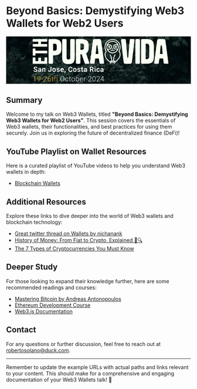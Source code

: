 # Beyond Basics: Demystifying Web3 Wallets for Web2 Users

![Event Logo](./Logos/event-logo.png)

## Summary

Welcome to my talk on Web3 Wallets, titled **"Beyond Basics: Demystifying Web3 Wallets for Web2 Users"**. This session covers the essentials of Web3 wallets, their functionalities, and best practices for using them securely. Join us in exploring the future of decentralized finance (DeFi)!

## YouTube Playlist on Wallet Resources

Here is a curated playlist of YouTube videos to help you understand Web3 wallets in depth:
- [Blockchain Wallets](https://youtube.com/playlist?list=PLfqBbgB8zsBGJOSEolVSXh2ZcFEqHRt26&si=GWosfACx-YviDx3d)

## Additional Resources

Explore these links to dive deeper into the world of Web3 wallets and blockchain technology:
- [Great twitter thread on Wallets by nichanank](https://x.com/nichanank/status/1734569569568927806)
- [History of Money: From Fiat to Crypto, Explained 🚀🔍](https://www.linkedin.com/pulse/history-money-from-fiat-crypto-explained-vlad-nazar/)
- [The 7 Types of Cryptocurrencies You Must Know](https://martin-thoma.com/cryptocurrency-types/)

## Deeper Study

For those looking to expand their knowledge further, here are some recommended readings and courses:
- [Mastering Bitcoin by Andreas Antonopoulos](https://example.com/mastering-bitcoin)
- [Ethereum Development Course](https://example.com/ethereum-course)
- [Web3.js Documentation](https://web3js.readthedocs.io/)

## Contact

For any questions or further discussion, feel free to reach out at [robertosolano@duck.com](mailto:robertosolano@duck.com).

---

Remember to update the example URLs with actual paths and links relevant to your content. This should make for a comprehensive and engaging documentation of your Web3 Wallets talk! 🚀

